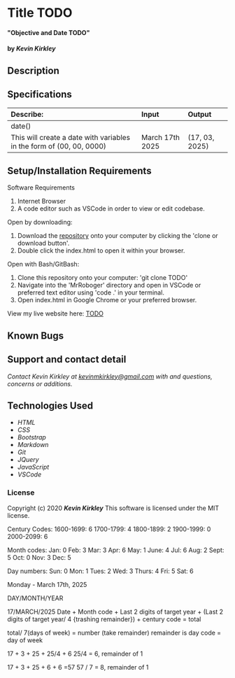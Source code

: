# Title TODO

#### "Objective and Date TODO"

#### by _**Kevin Kirkley**_

## Description

 

## Specifications

| Describe: | Input | Output |
| :-----------------------------------| :------------- | :------------- |
| date() | | |
| This will create a date  with variables in the form of (00, 00, 0000) | March 17th 2025 | (17, 03, 2025) |






## Setup/Installation Requirements

Software Requirements
1. Internet Browser
2. A code editor such as VSCode in order to view or edit codebase. 

Open by downloading:
1. Download the [repository](TODO) onto your computer by clicking the 'clone or download button'.
2. Double click the index.html to open it within your browser.

Open with Bash/GitBash:
1. Clone this repository onto your computer: 'git clone TODO'
2. Navigate into the 'MrRoboger' directory and open in VSCode or preferred text editor using 'code .' in your terminal.
3. Open index.html in Google Chrome or your preferred browser. 

View my live website here: 
[TODO](kevinkirkl3y.github.io/)

## Known Bugs




## Support and contact detail

_Contact Kevin Kirkley at [kevinmkirkley@gmail.com](mailto:kevinmkirkley@gmail.com) with and questions, concerns or additions._

## Technologies Used 

* _HTML_
* _CSS_
* _Bootstrap_
* _Markdown_
* _Git_
* _JQuery_
* _JavaScript_
* _VSCode_

### License

Copyright (c) 2020 **_Kevin Kirkley_**
This software is licensed under the MIT license.



Century Codes:
1600-1699: 6
1700-1799: 4
1800-1899: 2
1900-1999: 0
2000-2099: 6

Month codes:
Jan: 0
Feb: 3
Mar: 3
Apr: 6
May: 1
June: 4
Jul: 6
Aug: 2
Sept: 5
Oct: 0
Nov: 3
Dec: 5

Day numbers:
Sun: 0
Mon: 1
Tues: 2
Wed: 3
Thurs: 4
Fri: 5
Sat: 6


Monday - March 17th, 2025

DAY/MONTH/YEAR

17/MARCH/2025
Date + Month code + Last 2 digits of target year + (Last 2 digits of target year/ 4 {trashing remainder}) + century code = total 

total/ 7(days of week) = number (take remainder) remainder is day code = day of week

17 + 3 + 25 + 25/4 + 6
25/4 = 6, remainder of 1

17 + 3 + 25 + 6 + 6
=57
57 / 7 = 8, remainder of 1





